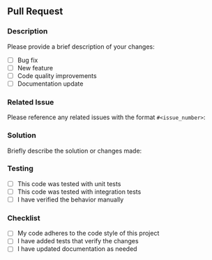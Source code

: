 ## Pull Request

### Description
Please provide a brief description of your changes:

- [ ] Bug fix
- [ ] New feature
- [ ] Code quality improvements
- [ ] Documentation update

### Related Issue
Please reference any related issues with the format `#<issue_number>`:

### Solution
Briefly describe the solution or changes made:

### Testing
- [ ] This code was tested with unit tests
- [ ] This code was tested with integration tests
- [ ] I have verified the behavior manually

### Checklist
- [ ] My code adheres to the code style of this project
- [ ] I have added tests that verify the changes
- [ ] I have updated documentation as needed
